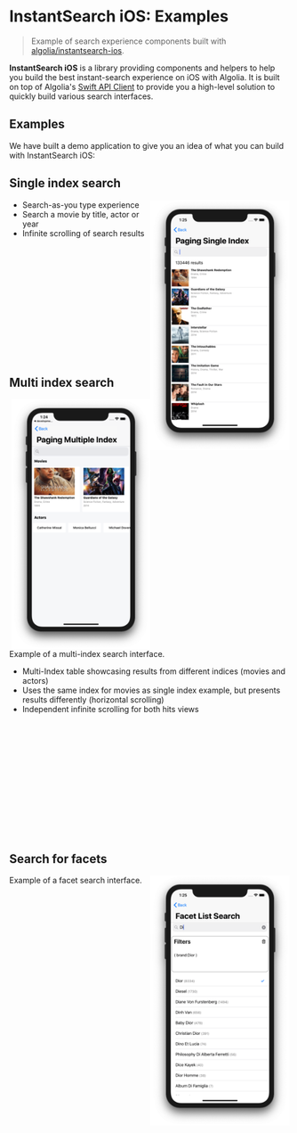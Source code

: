 # InstantSearch iOS: Examples
>Example of search experience components built with [algolia/instantsearch-ios](https://github.com/algolia/instantsearch-ios).

**InstantSearch iOS** is a library providing components and helpers to help you build the best instant-search experience on iOS with Algolia. It is built on top of Algolia's [Swift API Client](https://github.com/algolia/algoliasearch-client-swift) to provide you a high-level solution to quickly build various search interfaces.

## Examples
We have built a demo application to give you an idea of what you can build with InstantSearch iOS:


## Single index search

<img src="./docs/single-index.png" align="right" width="250"/>

- Search-as-you type experience
- Search a movie by title, actor or year
- Infinite scrolling of search results

<br />
<br />
<br />
<br />
<br />
<br />
<br />
<br />
<br />
<br />
<br />
<br />

## Multi index search

<img src="./docs/multi-index.png" align="right" width="250"/>

Example of a multi-index search interface.

- Multi-Index table showcasing results from different indices (movies and actors)
- Uses the same index for movies as single index example, but presents results differently (horizontal scrolling)
- Independent infinite scrolling for both hits views

<br />
<br />
<br />
<br />
<br />
<br />
<br />
<br />
<br />
<br />
<br />
<br />

## Search for facets

<img src="./docs/facets.png" align="right" width="250"/>

Example of a facet search interface. 

<br />
<br />
<br />
<br />
<br />
<br />
<br />
<br />
<br />
<br />
<br />
<br />
